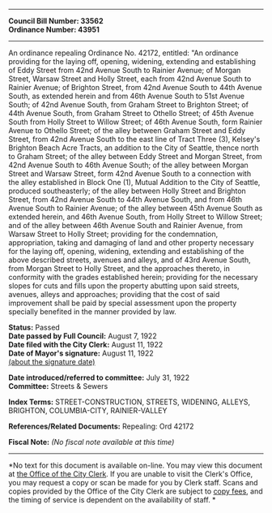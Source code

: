 * * * * *  
  
**Council Bill Number: [](#h0)[](#h2)33562**   
**Ordinance Number: 43951**  
  
* * * * *  
  
An ordinance repealing Ordinance No. 42172, entitled: "An ordinance providing for the laying off, opening, widening, extending and establishing of Eddy Street from 42nd Avenue South to Rainier Avenue; of Morgan Street, Warsaw Street and Holly Street, each from 42nd Avenue South to Rainier Avenue; of Brighton Street, from 42nd Avenue South to 44th Avenue South, as extended herein and from 46th Avenue South to 51st Avenue South; of 42nd Avenue South, from Graham Street to Brighton Street; of 44th Avenue South, from Graham Street to Othello Street; of 45th Avenue South from Holly Street to Willow Street; of 46th Avenue South, form Rainier Avenue to Othello Street; of the alley between Graham Street and Eddy Street, from 42nd Avenue South to the east line of Tract Three (3), Kelsey's Brighton Beach Acre Tracts, an addition to the City of Seattle, thence north to Graham Street; of the alley between Eddy Street and Morgan Street, from 42nd Avenue South to 46th Avenue South; of the alley between Morgan Street and Warsaw Street, form 42nd Avenue South to a connection with the alley established in Block One (1), Mutual Addition to the City of Seattle, produced southeasterly; of the alley between Holly Street and Brighton Street, from 42nd Avenue South to 44th Avenue South, and from 46th Avenue South to Rainier Avenue; of the alley between 45th Avenue South as extended herein, and 46th Avenue South, from Holly Street to Willow Street; and of the alley between 46th Avenue South and Rainier Avenue, from Warsaw Street to Holly Street; providing for the condemnation, appropriation, taking and damaging of land and other property necessary for the laying off, opening, widening, extending and establishing of the above described streets, avenues and alleys, and of 43rd Avenue South, from Morgan Street to Holly Street, and the approaches thereto, in conformity with the grades established herein; providing for the necessary slopes for cuts and fills upon the property abutting upon said streets, avenues, alleys and approaches; providing that the cost of said improvement shall be paid by special assessment upon the property specially benefited in the manner provided by law.  
  
**Status:** Passed   
**Date passed by Full Council:** August 7, 1922   
**Date filed with the City Clerk:** August 11, 1922   
**Date of Mayor's signature:** August 11, 1922   
[(about the signature date)](/~public/approvaldate.htm)   
  
  
**Date introduced/referred to committee:** July 31, 1922   
**Committee:** Streets & Sewers   
  
**Index Terms:** STREET-CONSTRUCTION, STREETS, WIDENING, ALLEYS, BRIGHTON, COLUMBIA-CITY, RAINIER-VALLEY  
  
**References/Related Documents:** Repealing: Ord 42172  
  
**Fiscal Note:** *(No fiscal note available at this time)*  
  
* * * * *  
  
*No text for this document is available on-line. You may view this document at [the Office of the City Clerk](http://www.seattle.gov/leg/clerk/contactUs.htm). If you are unable to visit the Clerk's Office, you may request a copy or scan be made for you by Clerk staff. Scans and copies provided by the Office of the City Clerk are subject to [copy fees](http://clerk.seattle.gov/~public/clerkfees.htm), and the timing of service is dependent on the availability of staff. *  
  
  
